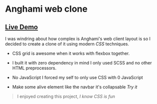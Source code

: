 # Anghami web clone

## [Live Demo](https://almo7aya.github.io/anghami-web-clone/)

I was windring about how complex is Anghami's web client layout is so I decided to create a clone of it using modern *CSS* techniques.

+ CSS grid is awesome when it works with flexbox together.

+ I built it with zero dependency in mind I only used SCSS and no other HTML preprocessors.

+ No JavaScript I forced my self to only use CSS with 0 JavaScript

+ Make some alive element like the navbar it's collapsable *Try it*

> I enjoyed creating this project, _I know *CSS* is fun_
